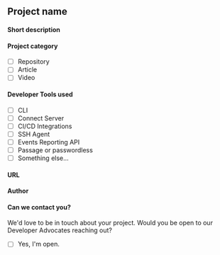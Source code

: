 <!-- Please complete this PR template along with your updated project.json submission. -->

## Project name

#### Short description

<!-- Give a quick breakdown of what this project is -->

#### Project category

- [ ] Repository
- [ ] Article
- [ ] Video

#### Developer Tools used

- [ ] CLI
- [ ] Connect Server
- [ ] CI/CD Integrations
- [ ] SSH Agent
- [ ] Events Reporting API
- [ ] Passage or passwordless
- [ ] Something else... <!-- Please describe below -->

#### URL

<!-- Please link to the repo or other location where the content is posted -->

#### Author

<!-- Include the author's name and a way to reach them, such as email or Twitter -->

#### Can we contact you?

We'd love to be in touch about your project. Would you be open to our Developer Advocates reaching out?

- [ ] Yes, I'm open.
